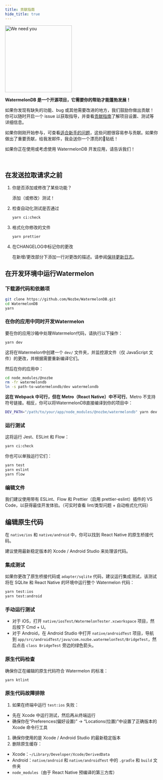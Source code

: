 ```yaml
---
title: 贡献指南
hide_title: true
---
```


<img src="https://github.com/Nozbe/WatermelonDB/raw/master/assets/needyou.jpg" alt="We need you" width="220" />

**WatermelonDB 是一个开源项目，它需要你的帮助才能蓬勃发展！**

如果你发现有缺失的功能、bug 或其他需要改进的地方，我们鼓励你做出贡献！你可以随时开启一个 issue 以获取指导，并查看[贡献指南](./CONTRIBUTING.md)了解项目设置、测试等详细信息。

如果你刚刚开始参与，可查看[适合新手的问题](https://github.com/Nozbe/WatermelonDB/issues?q=is%3Aopen+is%3Aissue+label%3A%22good+first+issue%22)，这些问题很容易参与贡献。如果你做出了重要贡献，给我发邮件，我会送你一个漂亮的🍉贴纸！

如果你正在使用或考虑使用 WatermelonDB 开发应用，请告诉我们！

<br />


## 在发送拉取请求之前

1. 你是否添加或修改了某些功能？

   添加（或修改）测试！
2. 检查自动化测试是否通过
   ```bash
   yarn ci:check
   ```
3. 格式化你修改的文件
   ```bash
   yarn prettier
   ```
4. 在CHANGELOG中标记你的更改

   在新增/更改部分下添加一行对更改的描述。请参阅[保持更新日志](https://keepachangelog.com/en/1.0.0/)。

## 在开发环境中运行Watermelon

### 下载源代码和依赖项

```bash
git clone https://github.com/Nozbe/WatermelonDB.git
cd WatermelonDB
yarn
```

### 在你的应用中同时开发Watermelon

要在你的应用沙箱中处理Watermelon代码，请执行以下操作：

```bash
yarn dev
```

这将在Watermelon中创建一个 `dev/` 文件夹，并监控源文件（仅 JavaScript 文件）的更改，并根据需要重新编译它们。

然后在你的应用中：

```bash
cd node_modules/@nozbe
rm -fr watermelondb
ln -s path-to-watermelondb/dev watermelondb
```

**这在 Webpack 中可行，但在 Metro（React Native）中不可行**。Metro 不支持符号链接。相反，你可以将WatermelonDB直接编译到你的项目中：

```bash
DEV_PATH="/path/to/your/app/node_modules/@nozbe/watermelondb" yarn dev
```

### 运行测试

这将运行 Jest、ESLint 和 Flow：

```bash
yarn ci:check
```

你也可以单独运行它们：

```bash
yarn test
yarn eslint
yarn flow
```

### 编辑文件

我们建议使用带有 ESLint、Flow 和 Prettier（启用 prettier-eslint）插件的 VS Code，以获得最佳开发体验。（可实时查看 lint/类型问题 + 自动格式化代码）

## 编辑原生代码

在 `native/ios` 和 `native/android` 中，你可以找到 React Native 的原生桥接代码。

建议使用最新稳定版本的 Xcode / Android Studio 来处理该代码。

### 集成测试

如果你更改了原生桥接代码或 `adapter/sqlite` 代码，建议运行集成测试，该测试将在 SQLite 和 React Native 的环境中运行整个 Watermelon 代码：

```bash
yarn test:ios
yarn test:android
```

### 手动运行测试

- 对于 iOS，打开 `native/iosTest/WatermelonTester.xcworkspace` 项目，然后按下 Cmd + U。
- 对于 Android，在 Android Studio 中打开 `native/androidTest` 项目，导航到 `app/src/androidTest/java/com.nozbe.watermelonTest/BridgeTest`，然后点击 `class BridgeTest` 旁边的绿色箭头。

### 原生代码检查

确保你正在编辑的原生代码符合 Watermelon 的标准：

```bash
yarn ktlint
```

### 原生代码故障排除

1. 如果在终端中运行 `test:ios` 失败：
- 先在 Xcode 中运行测试，然后再从终端运行
- 确保你在“Preferences(偏好设置)” -> “Locations(位置)”中设置了正确版本的 Xcode 命令行工具
1. 确保你使用的是 Xcode / Android Studio 的最新稳定版本
1. 删除原生缓存：
- Xcode：`~/Library/Developer/Xcode/DerivedData`
- Android：`native/android` 和 `native/androidTest` 中的 `.gradle` 和 `build` 文件夹
- `node_modules`（由于 React Native 预编译的第三方库）


